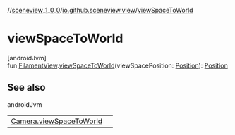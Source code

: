 //[sceneview_1_0_0](../../index.md)/[io.github.sceneview.view](index.md)/[viewSpaceToWorld](view-space-to-world.md)

# viewSpaceToWorld

[androidJvm]\
fun [FilamentView](index.md#45027628%2FClasslikes%2F-602047187).[viewSpaceToWorld](view-space-to-world.md)(viewSpacePosition: [Position](../io.github.sceneview.math/index.md#945960193%2FClasslikes%2F-602047187)): [Position](../io.github.sceneview.math/index.md#945960193%2FClasslikes%2F-602047187)

## See also

androidJvm

| | |
|---|---|
| [Camera.viewSpaceToWorld](../io.github.sceneview.scene/view-space-to-world.md) |  |
